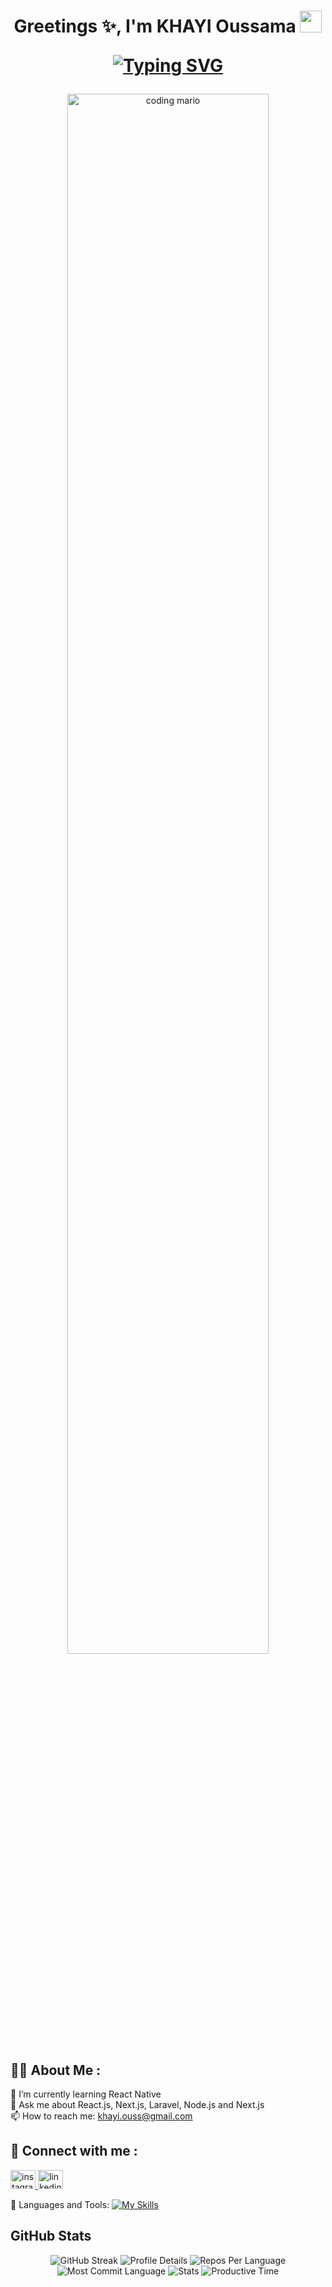 <h1 align="center">Greetings ✨, I'm KHAYI Oussama <img src="https://media.giphy.com/media/hvRJCLFzcasrR4ia7z/giphy.gif" width="35">
  
<span align="start">  [![Typing SVG](https://readme-typing-svg.demolab.com?font=Ubuntu&pause=1000&width=435&lines=Front-End+Developer;BacK-End+Developer;full-stack+web+developer)](https://git.io/typing-svg)
</span>
</h1>

<div align="center">
  <a rel="noopener noreferrer nofollow" href="#">
    <img alt="coding mario" width="80%" src="https://media3.giphy.com/media/qgQUggAC3Pfv687qPC/giphy.gif?cid=ecf05e474qjq8p6g9rywm3efgq7cwktvjfk7a71ixx2hpsgy&ep=v1_gifs_related&rid=giphy.gif&ct=g" style="max-width: 80%;">
  </a>
</div>

<h2 dir="auto">
🙋‍♂ About Me :</h2>
<p>
  🌱 I’m currently learning React Native <br>
  💬 Ask me about React.js, Next.js, Laravel, Node.js and Next.js <br>
  📫 How to reach me: <a href="mailto:khayi.ouss@gmail.com">khayi.ouss@gmail.com</a>
</p>

<h2 dir="auto">  
📱 Connect with me :
</h2>
<p>
  <a href="https://instagram.com/ousskhayi" rel="nofollow" target="_blank">
    <img src="https://raw.githubusercontent.com/rahuldkjain/github-profile-readme-generator/master/src/images/icons/Social/instagram.svg" alt="instagram" height="30" width="40">
  </a>
  <a href="https://www.linkedin.com/in/ousskhayi" rel="nofollow" target="_blank">
    <img src="https://raw.githubusercontent.com/rahuldkjain/github-profile-readme-generator/master/src/images/icons/Social/linked-in-alt.svg" alt="linkedin" height="30" width="40">
  </a>
</p>

 </a>🚀 Languages and Tools:</h2>
[![My Skills](https://skillicons.dev/icons?i=html,css,js,ts,react,redux,nextjs,vuejs,tailwind,bootstrap,vite,nodejs,npm,express,python,laravel,mongodb,mysql,aws,docker,git,github,vscode,vercel,postman,discord)](https://skillicons.dev)
<br>
<h2 dir="auto">
  GitHub Stats
</h2>
<div align="center">
  <img src="https://github-readme-streak-stats.herokuapp.com?user=ousskhayi&theme=algolia&hide_border=true&border_radius=4&card_width=684" alt="GitHub Streak">
  <img src="http://github-profile-summary-cards.vercel.app/api/cards/profile-details?username=ousskhayi&theme=algolia" alt="Profile Details">
  <img src="http://github-profile-summary-cards.vercel.app/api/cards/repos-per-language?username=ousskhayi&theme=algolia" alt="Repos Per Language">
  <img src="http://github-profile-summary-cards.vercel.app/api/cards/most-commit-language?username=ousskhayi&theme=algolia" alt="Most Commit Language">
  <img src="http://github-profile-summary-cards.vercel.app/api/cards/stats?username=ousskhayi&theme=algolia" alt="Stats">
  <img src="http://github-profile-summary-cards.vercel.app/api/cards/productive-time?username=ousskhayi&theme=algolia&utcOffset=8" alt="Productive Time">
</div>
